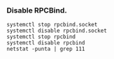 ### Disable RPCBind.

```
systemctl stop rpcbind.socket
systemctl disable rpcbind.socket
systemctl stop rpcbind
systemctl disable rpcbind
netstat -punta | grep 111
```